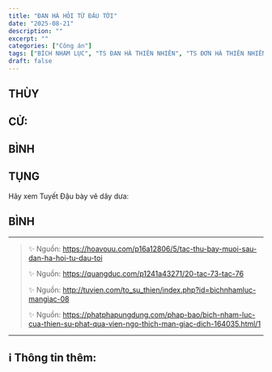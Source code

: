 ```yaml
---
title: "ĐAN HÀ HỎI TỪ ĐÂU TỚI"
date: "2025-08-21"
description: ""
excerpt: ""
categories: ["Công án"]
tags: ["BÍCH NHAM LỤC", "TS ĐAN HÀ THIÊN NHIÊN", "TS ĐƠN HÀ THIÊN NHIÊN"]
draft: false
---
```


## THÙY

> 

## CỬ:

> 

## BÌNH



## TỤNG

Hãy xem Tuyết Đậu bày vẽ dây dưa:

> 

## BÌNH



***

> ✨ Nguồn:  https://hoavouu.com/p16a12806/5/tac-thu-bay-muoi-sau-dan-ha-hoi-tu-dau-toi
>
> ✨ Nguồn:  https://quangduc.com/p1241a43271/20-tac-73-tac-76
>
> ✨ Nguồn:  http://tuvien.com/to_su_thien/index.php?id=bichnhamluc-mangiac-08
>
> ✨ Nguồn:  https://phatphapungdung.com/phap-bao/bich-nham-luc-cua-thien-su-phat-qua-vien-ngo-thich-man-giac-dich-164035.html/1

***

## ℹ️ Thông tin thêm:

[^1]: ⭐️  <a href="https://blog.phapthihoi.org/gt-member/ts-don-ha-thien-nhien/" target="_blank">TS ĐAN HÀ THIÊN NHIÊN (ĐƠN HÀ THIÊN NHIÊN)</a>
